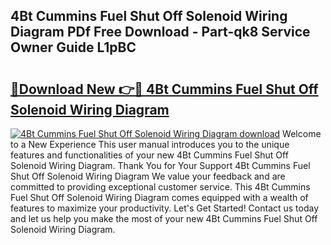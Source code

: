 ## 4Bt Cummins Fuel Shut Off Solenoid Wiring Diagram PDf Free Download - Part-qk8 Service Owner Guide L1pBC

# <h2><a href="http://dfj8r3.blite.top/?on=4Bt+Cummins+Fuel+Shut+Off+Solenoid+Wiring+Diagram">🔗Download New 👉🔴 4Bt Cummins Fuel Shut Off Solenoid Wiring Diagram</a></h2>

[![4Bt Cummins Fuel Shut Off Solenoid Wiring Diagram download](https://i.imgur.com/lujVjoI.png)](http://dfj8r3.blite.top/?on=4Bt+Cummins+Fuel+Shut+Off+Solenoid+Wiring+Diagram)
Welcome to a New Experience This user manual introduces you to the unique features and functionalities of your new 4Bt Cummins Fuel Shut Off Solenoid Wiring Diagram. Thank You for Your Support 4Bt Cummins Fuel Shut Off Solenoid Wiring Diagram We value your feedback and are committed to providing exceptional customer service. This 4Bt Cummins Fuel Shut Off Solenoid Wiring Diagram comes equipped with a wealth of features to maximize your productivity. Let's Get Started! Contact us today and let us help you make the most of your new 4Bt Cummins Fuel Shut Off Solenoid Wiring Diagram.
